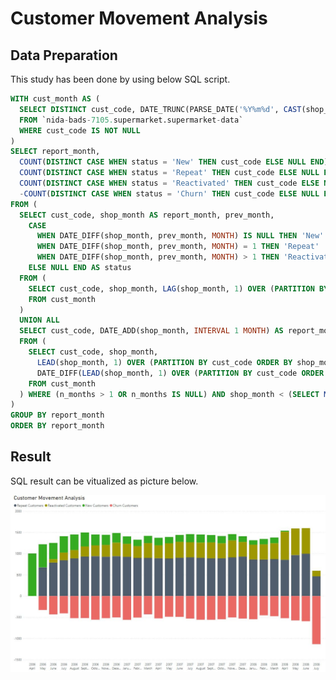 # Customer Movement Analysis

## Data Preparation

This study has been done by using below SQL script.

```SQL
WITH cust_month AS (
  SELECT DISTINCT cust_code, DATE_TRUNC(PARSE_DATE('%Y%m%d', CAST(shop_date AS STRING)), month) AS shop_month
  FROM `nida-bads-7105.supermarket.supermarket-data`
  WHERE cust_code IS NOT NULL
)
SELECT report_month,
  COUNT(DISTINCT CASE WHEN status = 'New' THEN cust_code ELSE NULL END) AS new_customers,
  COUNT(DISTINCT CASE WHEN status = 'Repeat' THEN cust_code ELSE NULL END) AS repeat_customers,
  COUNT(DISTINCT CASE WHEN status = 'Reactivated' THEN cust_code ELSE NULL END) AS reactivated_customers,
  -COUNT(DISTINCT CASE WHEN status = 'Churn' THEN cust_code ELSE NULL END) AS churn_customers
FROM (
  SELECT cust_code, shop_month AS report_month, prev_month,
    CASE 
      WHEN DATE_DIFF(shop_month, prev_month, MONTH) IS NULL THEN 'New'
      WHEN DATE_DIFF(shop_month, prev_month, MONTH) = 1 THEN 'Repeat'
      WHEN DATE_DIFF(shop_month, prev_month, MONTH) > 1 THEN 'Reactivated'
    ELSE NULL END AS status
  FROM (
    SELECT cust_code, shop_month, LAG(shop_month, 1) OVER (PARTITION BY cust_code ORDER BY shop_month) AS prev_month
    FROM cust_month
  )
  UNION ALL
  SELECT cust_code, DATE_ADD(shop_month, INTERVAL 1 MONTH) AS report_month, shop_month AS prev_month, 'Churn' AS status
  FROM (
    SELECT cust_code, shop_month,
      LEAD(shop_month, 1) OVER (PARTITION BY cust_code ORDER BY shop_month) AS next_trans_date,
      DATE_DIFF(LEAD(shop_month, 1) OVER (PARTITION BY cust_code ORDER BY shop_month), shop_month, MONTH) AS n_months
    FROM cust_month
  ) WHERE (n_months > 1 OR n_months IS NULL) AND shop_month < (SELECT MAX(shop_month) FROM cust_month)
)
GROUP BY report_month
ORDER BY report_month
```

## Result

SQL result can be vitualized as picture below.

![Picture 10-1](https://github.com/ntc-namwong/BADS7105/blob/main/Homework%2010/Picture%2010-1%20Customer%20Movement%20Analysis.jpg)
